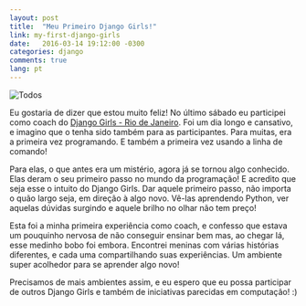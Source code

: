 ```yaml
---
layout: post
title:  "Meu Primeiro Django Girls!"
link: my-first-django-girls
date:   2016-03-14 19:12:00 -0300
categories: django
comments: true
lang: pt
---
```


![Todos](https://www.dropbox.com/s/zzxw21q9y7zwvhx/25139479433_c89e2601e6_o.jpg?raw=1)


Eu gostaria de dizer que estou muito feliz! No último sábado eu participei como coach do [Django Girls - Rio de Janeiro](https://djangogirls.org/riodejaneiro/). Foi um dia longo e cansativo, e imagino que o tenha sido também para as participantes. Para muitas, era a primeira vez programando. E também a primeira vez usando a linha de comando!

Para elas, o que antes era um mistério, agora já se tornou algo conhecido. Elas deram o seu primeiro passo no mundo da programação! E acredito que seja esse o intuito do Django Girls. Dar aquele primeiro passo, não importa o quão largo seja, em direção à algo novo. Vê-las aprendendo Python, ver aquelas dúvidas surgindo e aquele brilho no olhar não tem preço!

Esta foi a minha primeira experiência como coach, e confesso que estava um pouquinho nervosa de não conseguir ensinar bem mas, ao chegar lá, esse medinho bobo foi embora. Encontrei meninas com várias histórias diferentes, e cada uma compartilhando suas experiências. Um ambiente super acolhedor para se aprender algo novo!

Precisamos de mais ambientes assim, e eu espero que eu possa participar de outros Django Girls e também de iniciativas parecidas em computação! :)
